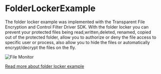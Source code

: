 # FolderLockerExample
 
The folder locker example was implemented with the Transparent File Encryption and Control Filter Driver SDK. With the folder locker you can prevent your protected files being read,written,deleted, renamed, copied out of the protected folder, allow you to authorize or deny the file access to specific user or process, also allow you to hide the files or automatically encrypt/decrypt the files on the fly. 

![File Monitor](https://www.easefilter.com/images/FolderLockerSettings.PNG)

[Read more about folder locker example](https://www.easefilter.com/Forums_Files/FolderLocker.htm)

